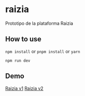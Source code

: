 # raizia
Prototipo de la plataforma Raizia

## How to use

`npm install` or `pnpm install` or `yarn`

`npm run dev` 

## Demo
[Raizia v1](https://raizia-ui.vercel.app/)
[Raizia v2](https://raizia-uely.vercel.app/)
